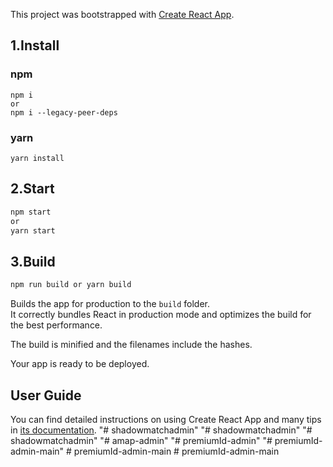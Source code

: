 This project was bootstrapped with [Create React App](https://github.com/facebook/create-react-app).

## 1.Install

### npm

```
npm i
or
npm i --legacy-peer-deps
```

### yarn

```
yarn install
```

## 2.Start

```sh
npm start
or
yarn start
```

## 3.Build

```sh
npm run build or yarn build
```

Builds the app for production to the `build` folder.<br>
It correctly bundles React in production mode and optimizes the build for the best performance.

The build is minified and the filenames include the hashes.<br>

Your app is ready to be deployed.

## User Guide

You can find detailed instructions on using Create React App and many tips in [its documentation](https://facebook.github.io/create-react-app/).
"# shadowmatchadmin" 
"# shadowmatchadmin" 
"# shadowmatchadmin" 
"# amap-admin" 
"# premiumId-admin" 
"# premiumId-admin-main" 
#   p r e m i u m I d - a d m i n - m a i n  
 #   p r e m i u m I d - a d m i n - m a i n  
 